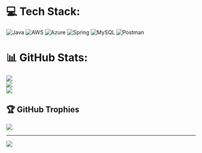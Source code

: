 
# 💻 Tech Stack:
![Java](https://img.shields.io/badge/java-%23ED8B00.svg?style=for-the-badge&logo=openjdk&logoColor=white) ![AWS](https://img.shields.io/badge/AWS-%23FF9900.svg?style=for-the-badge&logo=amazon-aws&logoColor=white) ![Azure](https://img.shields.io/badge/azure-%230072C6.svg?style=for-the-badge&logo=microsoftazure&logoColor=white) ![Spring](https://img.shields.io/badge/spring-%236DB33F.svg?style=for-the-badge&logo=spring&logoColor=white) ![MySQL](https://img.shields.io/badge/mysql-%2300000f.svg?style=for-the-badge&logo=mysql&logoColor=white) ![Postman](https://img.shields.io/badge/Postman-FF6C37?style=for-the-badge&logo=postman&logoColor=white)
# 📊 GitHub Stats:
![](https://github-readme-stats.vercel.app/api?username=jhoncastro1&theme=dark&hide_border=false&include_all_commits=false&count_private=false)<br/>
![](https://github-readme-streak-stats.herokuapp.com/?user=jhoncastro1&theme=dark&hide_border=false)<br/>
![](https://github-readme-stats.vercel.app/api/top-langs/?username=jhoncastro1&theme=dark&hide_border=false&include_all_commits=false&count_private=false&layout=compact)

## 🏆 GitHub Trophies
![](https://github-profile-trophy.vercel.app/?username=jhoncastro1&theme=radical&no-frame=false&no-bg=true&margin-w=4)

---
[![](https://visitcount.itsvg.in/api?id=jhoncastro1&icon=0&color=0)](https://visitcount.itsvg.in)

<!-- Proudly created with GPRM ( https://gprm.itsvg.in ) -->

